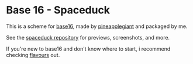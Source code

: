 # Base 16 - Spaceduck

This is a scheme for [base16](https://github.com/chriskempson/base16/), made by [pineapplegiant](https://github.com/pineapplegiant) and packaged by me.

See the [spaceduck repository](https://github.com/pineapplegiant/spaceduck) for previews, screenshots, and more.

If you're new to base16 and don't know where to start, i recommend checking [flavours](https://github.com/Misterio77/flavours) out.
